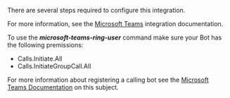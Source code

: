 There are several steps required to configure this integration. 

For more information, see the [Microsoft Teams](https://xsoar.pan.dev/docs/reference/integrations/microsoft-teams) integration documentation.

To use the ***microsoft-teams-ring-user*** command make sure your Bot has the following premissions:
 - Calls.Initiate.All
 - Calls.InitiateGroupCall.All
 
For more information about registering a calling bot see the [Microsoft Teams Documentation](https://docs.microsoft.com/en-us/microsoftteams/platform/bots/calls-and-meetings/registering-calling-bot#add-microsoft-graph-permissions) on this subject.
